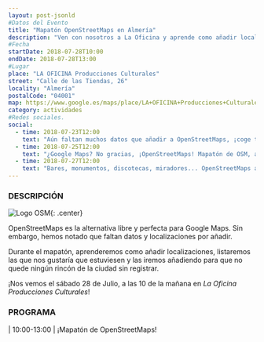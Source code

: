 ```yaml
---
layout: post-jsonld
#Datos del Evento
title: "Mapatón OpenStreetMaps en Almería"
description: "Ven con nosotros a La Oficina y aprende como añadir localizaciones a OpenStreetMaps"
#Fecha
startDate: 2018-07-28T10:00
endDate: 2018-07-28T13:00
#Lugar
place: "LA OFICINA Producciones Culturales"
street: "Calle de las Tiendas, 26"
locality: "Almería"
postalCode: "04001"
map: https://www.google.es/maps/place/LA+OFICINA+Producciones+Culturales/@36.8407451,-2.4659522,15z/data=!4m2!3m1!1s0x0:0xcdfbe3a383b843eb?sa=X&ved=0ahUKEwiA3eLxnI7UAhUJ5xoKHV8ZD5UQ_BIIgQEwDg
category: actividades
#Redes sociales.
social:	
  - time: 2018-07-23T12:00
    text: "Aún faltan muchos datos que añadir a OpenStreetMaps, ¡coge tu portátil y ven a ayudarnos!"
  - time: 2018-07-25T12:00
    text: "¿Google Maps? No gracias, ¡OpenStreetMaps! Mapatón de OSM, ayudanos a incluir los lugares faltantes"
  - time: 2018-07-27T12:00
    text: "Bares, monumentos, discotecas, miradores... OpenStreetMaps aún necesita más cariño comunitario. ¿Te animas con el mapatón?"
---
```


### DESCRIPCIÓN

![Logo OSM](https://upload.wikimedia.org/wikipedia/commons/b/b0/Openstreetmap_logo.svg){: .center}

OpenStreetMaps es la alternativa libre y perfecta para Google Maps. Sin embargo, hemos notado que faltan datos y localizaciones por añadir.

Durante el mapatón, aprenderemos como añadir localizaciones, listaremos las que nos gustaría que estuviesen y las iremos añadiendo para que no quede ningún rincón de la ciudad sin registrar.

¡Nos vemos el sábado 28 de Julio, a las 10 de la mañana en *La Oficina Producciones Culturales*!


### PROGRAMA

| 10:00-13:00 | ¡Mapatón de OpenStreetMaps!